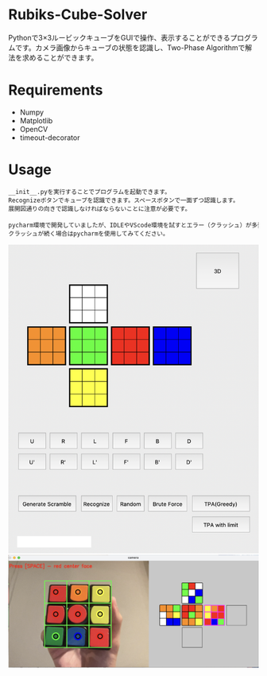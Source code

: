# Rubiks-Cube-Solver
Pythonで3×3ルービックキューブをGUIで操作、表示することができるプログラムです。カメラ画像からキューブの状態を認識し、Two-Phase Algorithmで解法を求めることができます。

# Requirements
- Numpy
- Matplotlib
- OpenCV
- timeout-decorator

# Usage
```bash
__init__.pyを実行することでプログラムを起動できます。
Recognizeボタンでキューブを認識できます。スペースボタンで一面ずつ認識します。
展開図通りの向きで認識しなければならないことに注意が必要です。

pycharm環境で開発していましたが、IDLEやVScode環境を試すとエラー（クラッシュ）が多発しました。
クラッシュが続く場合はpycharmを使用してみてください。
```
![GUI画面](./assets/demo.png)
![画像認識](./assets/recognition.png)
